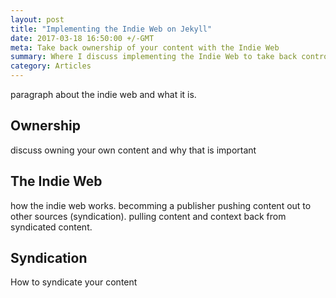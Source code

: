 ```yaml
---
layout: post
title: "Implementing the Indie Web on Jekyll"
date: 2017-03-18 16:50:00 +/-GMT
meta: Take back ownership of your content with the Indie Web
summary: Where I discuss implementing the Indie Web to take back control of your content
category: Articles
---
```


paragraph about the indie web and what it is.

## Ownership

discuss owning your own content and why that is important

## The Indie Web

how the indie web works.
becomming a publisher
pushing content out to other sources (syndication).
pulling content and context back from syndicated content.

## Syndication

How to syndicate your content
